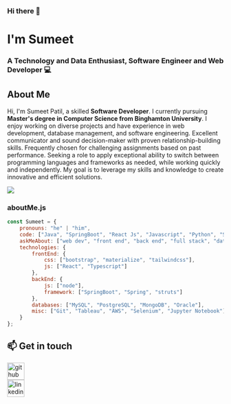### Hi there 👋

<!--
**spatil96/spatil96** is a ✨ _special_ ✨ repository because its `README.md` (this file) appears on your GitHub profile.

Here are some ideas to get you started:

- 🔭 I’m currently working on ...
- 🌱 I’m currently learning ...
- 👯 I’m looking to collaborate on ...
- 🤔 I’m looking for help with ...
- 💬 Ask me about ...
- 📫 How to reach me: ...
- 😄 Pronouns: ...
- ⚡ Fun fact: ...
-->
# I'm Sumeet
### A Technology and Data Enthusiast, Software Engineer and Web Developer 💻

## About Me
Hi, I'm Sumeet Patil, a skilled **Software Developer**. I currently pursuing **Master's degree in Computer Science from Binghamton University**. I enjoy working on diverse projects and have experience in web development, database management, and software engineering. Excellent communicator and sound decision-maker with proven relationship-building skills. Frequently chosen for challenging assignments based on past performance. Seeking a role to apply exceptional ability to switch between programming languages and frameworks as needed, while working quickly and independently. My goal is to leverage my skills and knowledge to create innovative and efficient solutions.

![](https://komarev.com/ghpvc/?username=spatil96&color=blue)

### aboutMe.js

```javascript
const Sumeet = {
    pronouns: "he" | "him",
    code: ["Java", "SpringBoot", "React Js", "Javascript", "Python", "SQL", "C#", "HTML", "CSS"],
    askMeAbout: ["web dev", "front end", "back end", "full stack", "data analytics", "tech", "coffee"],
    technologies: {
        frontEnd: {
            css: ["bootstrap", "materialize", "tailwindcss"],
            js: ["React", "Typescript"]
        },
        backEnd: {
            js: ["node"],
            framework: ["SpringBoot", "Spring", "struts"]
        },
        databases: ["MySQL", "PostgreSQL", "MongoDB", "Oracle"],
        misc: ["Git", "Tableau", "AWS", "Selenium", "Jupyter Notebook"]
    }
};
```
## 📫 Get in touch
[<img src='https://cdn.jsdelivr.net/npm/simple-icons@3.0.1/icons/github.svg' alt='github' height='40'>](https://github.com/spatil96)  
[<img src='https://cdn.jsdelivr.net/npm/simple-icons@3.0.1/icons/linkedin.svg' alt='linkedin' height='40'>](https://www.linkedin.com/in/sumeet-p/)
